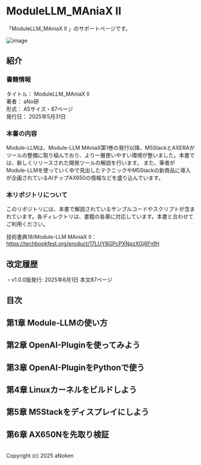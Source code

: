 # ModuleLLM_MAniaX Ⅱ

「ModuleLLM_MAniaX Ⅱ 」のサポートページです。<br>

![image](https://github.com/user-attachments/assets/ad730a38-efad-4238-ae96-7fe404b409cf)


## 紹介

### 書籍情報
タイトル： ModuleLLM_MAniaX Ⅱ <br>
著者： aNo研<br>
形式： A5サイズ・87ページ<br>
発行日： 2025年5月31日<br>

### 本書の内容

Module-LLMは、Module-LLM MAniaX第1巻の発行以降、M5StackとAXERAがツールの整備に取り組んでおり、より一層使いやすい環境が整いました。本書では、新しくリリースされた開発ツールの解説を行います。
また、筆者がModule-LLMを使っていく中で見出したテクニックやM5Stackの新商品に導入が企画されているAIチップAX650の情報などを盛り込んでいます。<br>


### 本リポジトリについて

このリポジトリには、本書で解説されているサンプルコードやスクリプトが含まれています。各ディレクトリは、書籍の各章に対応しています。本書と合わせてご利用ください。

技術書典18/Module-LLM MAniaX Ⅱ：<br>
https://techbookfest.org/product/17LUY8GPcPXNpzXGj6FnfH<br>



## 改定履歴
・v1.0.0版発行: 2025年6月1日 本文87ページ<br>


 
## 目次<br>

## 第1章 Module-LLMの使い方<br>
## 第2章 OpenAI-Pluginを使ってみよう<br>
## 第3章 OpenAI-PluginをPythonで使う<br>
## 第4章 Linuxカーネルをビルドしよう<br>
## 第5章 M5Stackをディスプレイにしよう<br>
## 第6章 AX650Nを先取り検証<br>


<br>
Copyright (c) 2025 aNoken<br>

